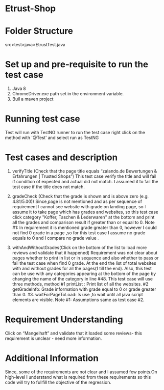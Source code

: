 # Etrust-Shop
# Folder Structure
src>test>java>EtrustTest.java
# Set up and pre-requisite to run the test case
1. Java 8 
2. ChromeDriver.exe path set in the environment variable.
3. Buil a maven project

# Running test case
Test will run with TestNG runner to run the test case right click on the method with '@Test' and select run as TestNG

# Test cases and description
1. verifyTitle (Check that the page title equals “zalando.de Bewertungen & Erfahrungen | Trusted Shops”)
This test case verify the title and will fail if condition of expected and actual did not match. I assumed it to fail the test case if the title does not match.

2. gradeCheck (Check that the grade is shown and is above zero (e.g. 4.81/5.00))
Since,page is not mentioned and as per sequence of requirement I cannot see website with grade on landing page, so I assume it to take page which has grades and websites, so this test case click category "Koffer, Taschen & Lederwaren" at the bottom and print all the grades and comparison result if greater than or equal to 0.
Note #1: In requirement it is mentioned grade greater than 0, however I could not find 0 grade in a page ,so for this test case I assume no grade equals to 0 and I compare no grade value .

3. withAndWithoutGrades(Click on the bottom of the list to load more reviews and validate that it happened)
Requirement was not clear about pages whether to print in list or in sequence and also whether to pass or fail the test case when find 0 grade. At the end the list of total websites with and without grades for all the pages(1 till the end). Also, this test can be use with any categories appearing at the bottom of the page by changing the name of the category in line #48. This test case will use three methods, method #1 printList : Print list of all the websites. #2 getGradeInfo: Grade information with grade equal to 0 or grade greater than 0. #3. waitForPageToLoad: Is use ,to wait until all java script elements are visible.
Note #1: Assumptions same as test case #2.

# Requirement Understanding
Click on “Mangelhaft” and validate that it loaded some reviews- this requirement is unclear - need more information.

# Additional Information
Since, some of the requirements are not clear and I assumed few points.On high-level I understand what is required from these requirements so this code will try to fullfill the objective of the regression.
